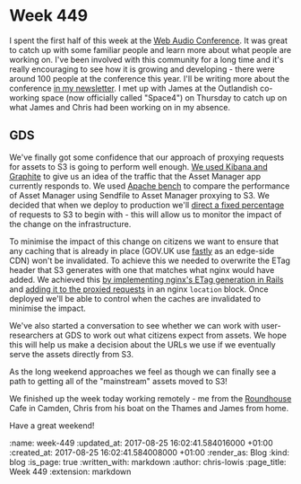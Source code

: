 Week 449
========

I spent the first half of this week at the [Web Audio Conference](http://wac.eecs.qmul.ac.uk/). It was great to catch up with some familiar people and learn more about what people are working on. I've been involved with this community for a long time and it's really encouraging to see how it is growing and developing - there were around 100 people at the conference this year. I'll be writing more about the conference [in my newsletter](http://www.webaudioweekly.com/). I met up with James at the Outlandish co-working space (now officially called "Space4") on Thursday to catch up on what James and Chris had been working on in my absence.

## GDS

We've finally got some confidence that our approach of proxying requests for assets to S3 is going to perform well enough. [We used Kibana and Graphite](https://github.com/alphagov/asset-manager/issues/150) to give us an idea of the traffic that the Asset Manager app currently responds to. We used [Apache bench](https://httpd.apache.org/docs/2.4/programs/ab.html) to compare the performance of Asset Manager using Sendfile to Asset Manager proxying to S3. We decided that when we deploy to production we'll [direct a fixed percentage](https://github.com/alphagov/asset-manager/issues/151) of requests to S3 to begin with - this will allow us to monitor the impact of the change on the infrastructure.

To minimise the impact of this change on citizens we want to ensure that any caching that is already in place (GOV.UK use [fastly](https://www.fastly.com/) as an edge-side CDN) won't be invalidated. To achieve this we needed to overwrite the ETag header that S3 generates with one that matches what nginx would have added. We achieved this [by implementing nginx's ETag generation in Rails](https://github.com/alphagov/asset-manager/pull/157) and [adding it to the proxied requests](https://github.com/alphagov/govuk-puppet/pull/6355) in an nginx `location` block. Once deployed we'll be able to control when the caches are invalidated to minimise the impact.

We've also started a conversation to see whether we can work with user-researchers at GDS to work out what citizens expect from assets. We hope this will help us make a decision about the URLs we use if we eventually serve the assets directly from S3.

As the long weekend approaches we feel as though we can finally see a path to getting all of the "mainstream" assets moved to S3!

We finished up the week today working remotely - me from the [Roundhouse](http://www.roundhouse.org.uk/) Cafe in Camden, Chris from his boat on the Thames and James from home.

Have a great weekend!

:name: week-449
:updated_at: 2017-08-25 16:02:41.584016000 +01:00
:created_at: 2017-08-25 16:02:41.584008000 +01:00
:render_as: Blog
:kind: blog
:is_page: true
:written_with: markdown
:author: chris-lowis
:page_title: Week 449
:extension: markdown
